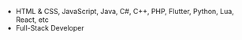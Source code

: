 - HTML & CSS, JavaScript, Java, C#, C++, PHP, Flutter, Python, Lua, React, etc
- Full-Stack Developer